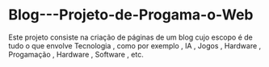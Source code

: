 # Blog---Projeto-de-Progama-o-Web
Este projeto consiste na criação de páginas de um blog cujo escopo é de tudo o que envolve Tecnologia , como por exemplo , IA , Jogos , Hardware , Progamação , Hardware , Software , etc.
